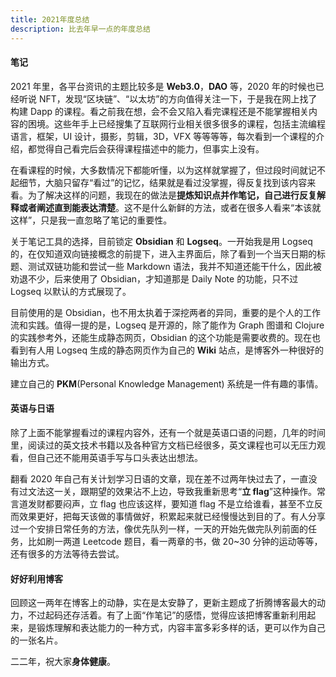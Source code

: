 ```yaml
---
title: 2021年度总结
description: 比去年早一点的年度总结
---
```


#### 笔记

2021 年里，各平台资讯的主题比较多是 **Web3.0**，**DAO** 等，2020 年的时候也已经听说 NFT，发现“区块链”、“以太坊”的方向值得关注一下，于是我在网上找了构建 Dapp 的课程。看之前我在想，会不会又陷入看完课程还是不能掌握相关内容的困境。这些年手上已经搜集了互联网行业相关很多很多的课程，包括主流编程语言，框架，UI 设计，摄影，剪辑，3D，VFX 等等等等，每次看到一个课程的介绍，都觉得自己看完后会获得课程描述中的能力，但事实上没有。

在看课程的时候，大多数情况下都能听懂，以为这样就掌握了，但过段时间就记不起细节，大脑只留存“看过”的记忆，结果就是看过没掌握，得反复找到该内容来看。为了解决这样的问题，我现在的做法是**提炼知识点并作笔记，自己进行反复解释或者阐述直到能表达清楚**。这不是什么新鲜的方法，或者在很多人看来“本该就这样”，只是我一直忽略了笔记的重要性。

关于笔记工具的选择，目前锁定 **Obsidian** 和 **Logseq**。一开始我是用 Logseq 的，在仅知道双向链接概念的前提下，进入主界面后，除了看到一个当天日期的标题、测试双链功能和尝试一些 Markdown 语法，我并不知道还能干什么，因此被劝退不少，后来使用了 Obsidian，才知道那是 Daily Note 的功能，只不过 Logseq 以默认的方式展现了。

目前使用的是 Obsidian，也不用太执着于深挖两者的异同，重要的是个人的工作流和实践。值得一提的是，Logseq 是开源的，除了能作为 Graph 图谱和 Clojure 的实践参考外，还能生成静态网页，Obsidian 的这个功能是需要收费的。现在也看到有人用 Logseq 生成的静态网页作为自己的 **Wiki** 站点，是博客外一种很好的输出方式。

建立自己的 **PKM**(Personal Knowledge Management) 系统是一件有趣的事情。

#### 英语与日语

除了上面不能掌握看过的课程内容外，还有一个就是英语口语的问题，几年的时间里，阅读过的英文技术书籍以及各种官方文档已经很多，英文课程也可以无压力观看，但自己还不能用英语手写与口头表达出想法。

翻看 2020 年自己有关计划学习日语的文章，现在差不过两年快过去了，一直没有过文法这一关，跟期望的效果沾不上边，导致我重新思考“**立 flag**”这种操作。常言道发财都要闷声，立 flag 也应该这样，要知道 flag 不是立给谁看，甚至不立反而效果更好，把每天该做的事情做好，积累起来就已经慢慢达到目的了。有人分享过一个安排日常任务的方法，像优先队列一样，一天的开始先做完队列前面的任务，比如刷一两道 Leetcode 题目，看一两章的书，做 20~30 分钟的运动等等，还有很多的方法等待去尝试。

#### 好好利用博客

回顾这一两年在博客上的动静，实在是太安静了，更新主题成了折腾博客最大的动力，不过起码还存活着。有了上面“作笔记”的感悟，觉得应该把博客重新利用起来，是锻炼理解和表达能力的一种方式，内容丰富多彩多样的话，更可以作为自己的一张名片。

二二年，祝大家**身体健康**。
